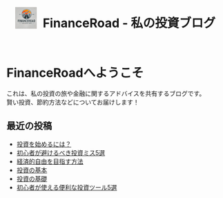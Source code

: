<link rel="stylesheet" href="style.css">

<header>
    <img src="logo.png.PNG" alt="FinanceRoadのロゴ" style="height: 50px; vertical-align: middle; margin-right: 10px;">
    <h1 style="display: inline-block; vertical-align: middle;">FinanceRoad - 私の投資ブログ</h1>
</header>

# FinanceRoadへようこそ

これは、私の投資の旅や金融に関するアドバイスを共有するブログです。  
賢い投資、節約方法などについてお届けします！

## 最近の投稿
- [投資を始めるには？](2025-01-23-how-to-start-investing.md)
- [初心者が避けるべき投資ミス5選](posts/2025-01-23-初心者が避けるべき投資ミス.md)
- [経済的自由を目指す方法](posts/2025-01-23-経済的自由を目指す方法.md)
- [投資の基本](2025-01-23-投資の基本.md)
- [投資の基礎](posts/2025-01-23-kabushiki-toushi-no-kiso.md)
- [初心者が使える便利な投資ツール5選](posts/2025-01-23-初心者が使える投資ツール.md)
